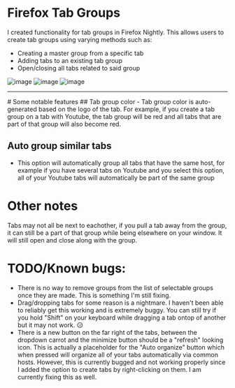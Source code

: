 # Firefox Tab Groups

I created functionality for tab groups in Firefox Nightly.
This allows users to create tab groups using varying methods such as:
- Creating a master group from a specific tab
- Adding tabs to an existing tab group
- Open/closing all tabs related to said group

![image](https://github.com/user-attachments/assets/a7199909-8d7e-4db5-837a-39f30bfb7800)
![image](https://github.com/user-attachments/assets/59475986-4c10-4dc7-a222-d14f6a36e14b)
![image](https://github.com/user-attachments/assets/08ef9856-edef-4181-996b-2263cf307f93)


<hr>
# Some notable features
## Tab group color
- Tab group color is auto-generated based on the logo of the tab. For example, if you create a tab group on a tab with Youtube, the tab group will be red and all tabs that are part of that group will also become red.

## Auto group similar tabs
- This option will automatically group all tabs that have the same host, for example if you have several tabs on Youtube and you select this option, all of your Youtube tabs will automatically be part of the same group

# Other notes
Tabs may not all be next to eachother, if you pull a tab away from the group, it can still be a part of that group while being elsewhere on your window. It will still open and close along with the group.

# TODO/Known bugs:
- There is no way to remove groups from the list of selectable groups once they are made. This is something I'm still fixing.
- Drag/dropping tabs for some reason is a nightmare. I haven't been able to reliably get this working and is extremely buggy. You can still try if you hold "Shift" on your keyboard while dragging a tab ontop of another but it may not work. 😥
- There is a new button on the far right of the tabs, between the dropdown carrot and the minimize button should be a "refresh" looking icon. This is actually a placeholder for the "Auto organize" button which when pressed will organize all of your tabs automatically via common hosts. However, this is currently bugged and not working properly since I added the option to create tabs by right-clicking on them. I am currently fixing this as well.
